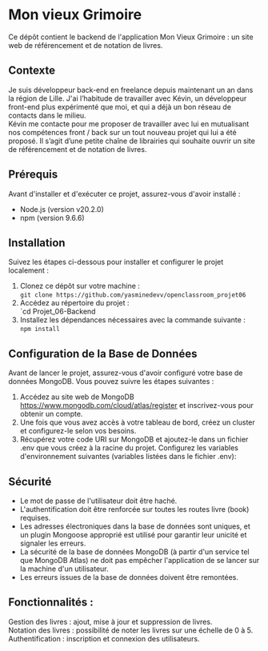 # Mon vieux Grimoire

Ce dépôt contient le backend de l'application Mon Vieux Grimoire : un site web de référencement et de notation de livres.


## Contexte
Je suis développeur back-end en freelance depuis maintenant un an dans la région de Lille. J'ai l’habitude de travailler avec Kévin, un développeur front-end plus expérimenté que moi, et qui a déjà un bon réseau de contacts dans le milieu.  
Kévin me contacte pour me proposer de travailler avec lui en mutualisant nos compétences front / back sur un tout nouveau projet qui lui a été proposé. Il s’agit d’une petite chaîne de librairies qui souhaite ouvrir un site de référencement et de notation de livres.  

## Prérequis
Avant d'installer et d'exécuter ce projet, assurez-vous d'avoir installé :

-   Node.js (version v20.2.0)
-   npm (version 9.6.6)

## Installation

Suivez les étapes ci-dessous pour installer et configurer le projet localement :
1. Clonez ce dépôt sur votre machine :\
   `git clone https://github.com/yasminedevv/openclassroom_projet06`
2. Accédez au répertoire du projet :\
   `cd Projet_06-Backend
3. Installez les dépendances nécessaires avec la commande suivante :\
   `npm install`

## Configuration de la Base de Données
Avant de lancer le projet, assurez-vous d'avoir configuré votre base de données MongoDB. Vous pouvez suivre les étapes suivantes :
1. Accédez au site web de MongoDB https://www.mongodb.com/cloud/atlas/register et inscrivez-vous pour obtenir un compte.
2. Une fois que vous avez accès à votre tableau de bord, créez un cluster et configurez-le selon vos besoins.
3. Récupérez votre code URI sur MongoDB et ajoutez-le dans un fichier .env que vous créez à la racine du projet. Configurez les variables d'environnement suivantes (variables listées dans le fichier .env):

## Sécurité
- Le mot de passe de l'utilisateur doit être haché.
- L'authentification doit être renforcée sur toutes les routes livre (book) requises.
- Les adresses électroniques dans la base de données sont uniques, et un plugin Mongoose approprié est utilisé pour garantir leur unicité et signaler les erreurs.
- La sécurité de la base de données MongoDB (à partir d'un service tel que MongoDB Atlas) ne doit pas empêcher l'application de se lancer sur la machine d'un utilisateur.
- Les erreurs issues de la base de données doivent être remontées.

## Fonctionnalités :
Gestion des livres : ajout, mise à jour et suppression de livres.\
Notation des livres : possibilité de noter les livres sur une échelle de 0 à 5.\
Authentification : inscription et connexion des utilisateurs.